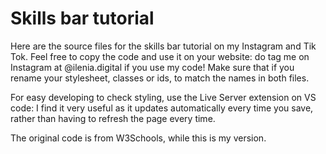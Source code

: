 # Skills bar tutorial
Here are the source files for the skills bar tutorial on my Instagram and Tik Tok.
Feel free to copy the code and use it on your website: do tag me on Instagram at @ilenia.digital if you use my code!
Make sure that if you rename your stylesheet, classes or ids, to match the names in both files.

For easy developing to check styling, use the Live Server extension on VS code: I find it very useful as it updates automatically every time you save, rather than having to refresh the page every time.

The original code is from W3Schools, while this is my version.
